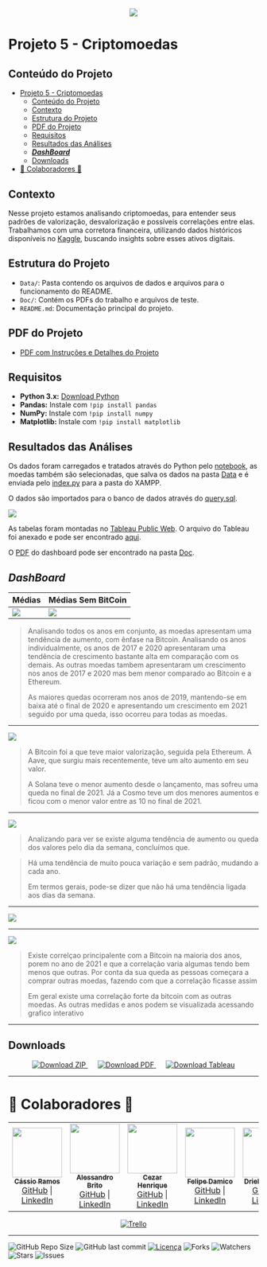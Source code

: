 <h1 align="center">
 <img src="Doc/Images/banners/banner2.png" />
</h1>

# Projeto 5 - Criptomoedas

## Conteúdo do Projeto
- [Projeto 5 - Criptomoedas](#projeto-5---criptomoedas)
  - [Conteúdo do Projeto](#conteúdo-do-projeto)
  - [Contexto](#contexto)
  - [Estrutura do Projeto](#estrutura-do-projeto)
  - [PDF do Projeto](#pdf-do-projeto)
  - [Requisitos](#requisitos)
  - [Resultados das Análises](#resultados-das-análises)
  - [***DashBoard***](#dashboard)
  - [Downloads](#downloads)
- [🤝 Colaboradores 🤝](#-colaboradores-)

## Contexto

Nesse projeto estamos analisando criptomoedas, para entender seus padrões de valorização, desvalorização e possíveis correlações entre elas. Trabalhamos com uma corretora financeira, utilizando dados históricos disponíveis no [Kaggle](https://www.kaggle.com/datasets/sudalairajkumar/cryptocurrencypricehistory), buscando insights sobre esses ativos digitais.

## Estrutura do Projeto

- `Data/`: Pasta contendo os arquivos de dados e arquivos para o funcionamento do README.
- `Doc/`: Contém os PDFs do trabalho e arquivos de teste.
- `README.md`: Documentação principal do projeto.

## PDF do Projeto
- [PDF com Instruções e Detalhes do Projeto](Doc/Projetoemgrupo.pdf)

## Requisitos

- **Python 3.x:** [Download Python](https://www.python.org/downloads/)
- **Pandas:** Instale com `!pip install pandas`
- **NumPy:** Instale com `!pip install numpy`
- **Matplotlib:** Instale com `!pip install matplotlib`

## Resultados das Análises

Os dados foram carregados e tratados através do Python pelo [notebook](Code/crypto_anlys.ipynb), as moedas também são selecionadas, que salva os dados na pasta [Data](Data) e é enviada pelo [index.py](Code/index.py) para a pasta do XAMPP.

O dados são importados para o banco de dados através do [query.sql](Code/query.sql).

![](Doc/Images/code.png)

As tabelas foram montadas no [Tableau Public Web](https://public.tableau.com/app/profile/cassio.ramos/viz/CriptoMoedas/DashboardCriptomoedas). O arquivo do Tableau foi anexado e pode ser encontrado [aqui](Doc/CriptoMoedas.twbx).

O [PDF](Doc/Projetoemgrupo.pdf) do dashboard pode ser encontrado na pasta [Doc](Doc).

## ***DashBoard***

| Médias | Médias Sem BitCoin |
|-----------|--------------|
| ![](Doc/Images/Dashboard%20Criptomoedas(1).png) | ![](Doc/Images/Dashboard%20Criptomoedas(2).png) |

> Analisando todos os anos em conjunto, as moedas apresentam uma tendência de aumento, com ênfase na Bitcoin. Analisando os anos individualmente, os anos de 2017 e 2020 apresentaram uma tendência de crescimento bastante alta em comparação com os demais. As outras moedas tambem apresentaram um crescimento nos anos de 2017 e 2020 mas bem menor comparado ao Bitcoin e a Ethereum.
>
> As maiores quedas ocorreram nos anos de 2019, mantendo-se em baixa até o final de 2020 e apresentando um crescimento em 2021 seguido por uma queda, isso ocorreu para todas as moedas.

---

![](Doc/Images/Dashboard%20Criptomoedas.png)

> A Bitcoin foi a que teve maior valorização, seguida pela Ethereum. A Aave, que surgiu mais recentemente, teve um alto aumento em seu valor.
> 
> A Solana teve o menor aumento desde o lançamento, mas sofreu uma queda no final de 2021. Já a Cosmo teve um dos menores aumentos e ficou com o menor valor entre as 10 no final de 2021.

---

![](Doc/Images/Dashboard%20Criptomoedas(3).png)

> Analizando para ver se existe alguma tendência de aumento ou queda dos valores pelo dia da semana, concluímos que.

> Há uma tendência de muito pouca variação e sem padrão, mudando a cada ano.
>
> Em termos gerais, pode-se dizer que não há uma tendência ligada aos dias da semana.

---

![](Doc/Images/Dashboard%20Criptomoedas(4).png)


>

---

![](Doc/Images/Dashboard%20Criptomoedas(5).png)

> Existe correlçao principalente com a Bitcoin na maioria dos anos, porem no ano de 2021 e que a correlação varia algumas tendo bem menos que outras. Por conta da sua queda as pessoas começara a comprar outras moedas, fazendo com que a correlação ficasse assim
>
> Em geral existe uma correlação forte da bitcoin com as outras moedas.
> As outras medidas e anos podem se visualizada acessando grafico interativo

---

## Downloads

<p align="center">
  <a href="https://github.com/NewKanvas/Projeto-5/archive/main.zip" style="margin-right: 20px;">
    <img src="https://img.shields.io/badge/Download_-ZIP-green?style=for-the-badge&logo=github" alt="Download ZIP">
  </a>
  <a href="https://github.com/NewKanvas/M5-Projeto-5/releases/download/v1.1/Dashboard.Criptomoedas.pdf" style="margin-right: 20px;">
    <img src="https://img.shields.io/badge/Download-PDF-red?style=for-the-badge&logo=tableau&logoColor=white" alt="Download PDF">
  </a>
  <a href="https://github.com/NewKanvas/M5-Projeto-5/releases/download/v1.1/CriptoMoedas.twbx">
    <img src="https://img.shields.io/badge/Download-Tableau-yellow?style=for-the-badge&logo=tableau&logoColor=white" alt="Download Tableau">
  </a>
</p>

---

# 🤝 Colaboradores 🤝

<table>
  <tr>
    <td align="center" style="text-align: center;">
      <a href="https://github.com/NewKanvas">
        <img src="https://github.com/NewKanvas.png" width="100px;" alt=""/><br>
        <sub><b>Cássio Ramos</b></sub>
      </a>
      <br>
      <a href="https://github.com/NewKanvas">GitHub</a> |
      <a href="https://www.linkedin.com/in/cassiosramos/">LinkedIn</a>
    </td>
    <td align="center" style="text-align: center;">
      <a href="https://github.com/alsantosad">
        <img src="https://github.com/alsantosad.png" width="100px;" alt=""/><br>
        <sub><b>Alessandro Brito</b></sub>
      </a>
      <br>
      <a href="https://github.com/alsantosad">GitHub</a> |
      <a href="https://www.linkedin.com/in/alessandrobritoad/">LinkedIn</a>
    </td>
    <td align="center" style="text-align: center;">
      <a href="https://github.com/CezarHick">
        <img src="https://github.com/CezarHick.png" width="100px;" alt=""/><br>
        <sub><b>Cezar Henrique</b></sub>
      </a>
      <br>
      <a href="https://github.com/CezarHick">GitHub</a> |
      <a href="https://www.linkedin.com/in/cezarh-gomes/">LinkedIn</a>
    </td>
    <td align="center" style="text-align: center;">
      <a href="https://github.com/FelipeDamicoCapitao">
        <img src="https://github.com/FelipeDamicoCapitao.png" width="100px;" alt=""/><br>
        <sub><b>Felipe Damico</b></sub>
      </a>
      <br>
      <a href="https://github.com/FelipeDamicoCapitao">GitHub</a> |
      <a href="#">LinkedIn</a>
    </td>
    <td align="center" style="text-align: center;">
      <a href="https://github.com/dria99">
        <img src="https://github.com/dria99.png" width="100px;" alt=""/><br>
        <sub><b>Drielli Almeida</b></sub>
      </a>
      <br>
      <a href="https://github.com/dria99">GitHub</a> |
      <a href="https://www.linkedin.com/in/drielli-ao/">LinkedIn</a>
    </td>
    <td align="center" style="text-align: center;">
      <a href="https://github.com/DeboraJansen95">
        <img src="https://github.com/DeboraJansen95.png" width="100px;" alt=""/><br>
        <sub><b>Debora Jansen</b></sub>
      </a>
      <br>
      <a href="https://github.com/DeboraJansen95">GitHub</a> |
      <a href="https://www.linkedin.com/in/debora-jansen/">LinkedIn</a>
    </td>
    <td align="center" style="text-align: center;">
      <a href="https://github.com/jordaozz">
        <img src="https://github.com/jordaozz.png" width="100px;" alt=""/><br>
        <sub><b>Gabriel Jordão</b></sub>
      </a>
      <br>
      <a href="https://github.com/jordaozz">GitHub</a> |
      <a href="https://www.linkedin.com/in/gabriel-jord%C3%A3o-5aa09a25b/">LinkedIn</a>
    </td>
  </tr>
</table>

<p align="center">
  <a href="https://trello.com/b/BoRVSghH/projeto-m%C3%B3dulo-5">
    <img src="https://img.shields.io/badge/Trello-purple?style=for-the-badge&logo=trello&logoColor=white" alt="Trello">
  </a>
</p>


---

![GitHub Repo Size](https://img.shields.io/github/repo-size/NewKanvas/Projeto-5?style=for-the-badge&logo=github)
![GitHub last commit](https://img.shields.io/github/last-commit/NewKanvas/Projeto-5?style=for-the-badge&logo=git)
[![Licença](https://img.shields.io/github/license/NewKanvas/Projeto-5?style=for-the-badge)](./LICENSE)
![Forks](https://img.shields.io/github/forks/NewKanvas/Projeto-5?style=for-the-badge)
![Watchers](https://img.shields.io/github/watchers/NewKanvas/Projeto-5?style=for-the-badge)
![Stars](https://img.shields.io/github/stars/NewKanvas/Projeto-5?style=for-the-badge)
![Issues](https://img.shields.io/github/issues/NewKanvas/Projeto-5?style=for-the-badge)
